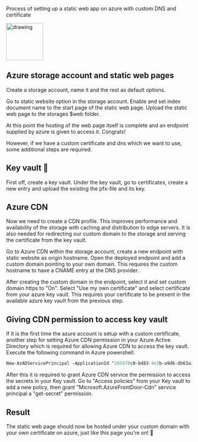 Process of setting up a static web app on azure with custom DNS and certificate

<img style="" src="https://ms-azuretools.gallerycdn.vsassets.io/extensions/ms-azuretools/vscode-azurestaticwebapps/0.9.0/1636755230878/Microsoft.VisualStudio.Services.Icons.Default" alt="drawing" width="100"/>


## Azure storage account and static web pages

Create a storage account, name it and the rest as default options. 

Go to static website option in the storage account. Enable and set index document name to the start page of the static web page. Upload the static web page to the storages $web folder.

At this point the hosting of the web page itself is complete and an endpoint supplied by azure is given to access it. Congrats! 

However, if we have a custom certificate and dns which we want to use, some additional steps are required.

## Key vault 🔑

First off, create a key vault. Under the key vault, go to certificates, create a new entry and upload the existing the pfx-file and its key. 

## Azure CDN

Now we need to create a CDN profile. This improves performance and availability of the storage with caching and distribution to edge servers. It is also needed for redirecting our custom domain to the storage and serving the certificate from the key vault.

Go to Azure CDN within the storage account, create a new endpoint with static website as origin hostname. Open the deployed endpoint and add a custom domain pointing to your own domain. This requires the custom hostname to have a CNAME entry at the DNS provider.

After creating the custom domain in the endpoint, select it and set custom domain https to "On". Select "Use my own certificate" and select certificate from your azure key vault. This requires your certificate to be present in the available azure key vault from the previous step. 

## Giving CDN permission to access key vault

If it is the first time the azure account is setup with a custom certificate, another step for setting Azure CDN permission in your Azure Active Directory which is required for allowing Azure CDN to access the key vault. Execute the following command in Azure powershell.

```ps
New-AzADServicePrincipal -ApplicationId "205478c0-bd83-4e1b-a9d6-db63a3e1e1c8
```

After this it is required to grant Azure CDN service the permission to access the secrets in your Key vault. Go to "Access policies" from your Key vault to add a new policy, then grant "Microsoft.AzureFrontDoor-Cdn" service principal a "get-secret" permission.

## Result

The static web page should now be hosted under your custom domain with your own certificate on azure, just like this page you're on! 🍾 
